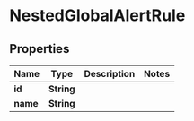 

# NestedGlobalAlertRule


## Properties

Name | Type | Description | Notes
------------ | ------------- | ------------- | -------------
**id** | **String** |  | 
**name** | **String** |  | 



